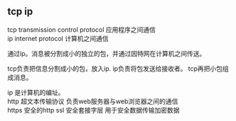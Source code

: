 ## tcp ip

tcp transmission control protocol 应用程序之间通信  
ip internet protocol 计算机之间通信  

通过ip。消息被分割成小的独立的包，并通过因特网在计算机之间传送。  

tcp负责把信息分割成小的包，放入ip.
ip负责将包发送给接收者。
tcp再把小包组成消息。

ip 是计算机的编址。  
http 超文本传输协议 负责web服务器与web浏览器之间的通信  
https 安全的http
ssl 安全套接字层 用于安全数据传输加密数据  
